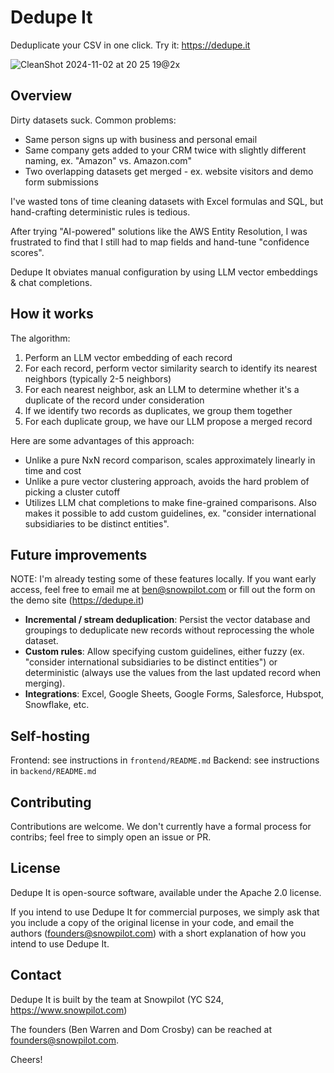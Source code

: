 # Dedupe It

Deduplicate your CSV in one click. Try it: https://dedupe.it

![CleanShot 2024-11-02 at 20 25 19@2x](https://github.com/user-attachments/assets/0915f8c1-c410-4b97-93b9-d603e8c93412)

## Overview

Dirty datasets suck. Common problems:
- Same person signs up with business and personal email
- Same company gets added to your CRM twice with slightly different naming, ex. "Amazon" vs. Amazon.com"
- Two overlapping datasets get merged - ex. website visitors and demo form submissions

I've wasted tons of time cleaning datasets with Excel formulas and SQL, but hand-crafting deterministic rules is tedious.

After trying "AI-powered" solutions like the AWS Entity Resolution, I was frustrated to find that I still had to map fields and hand-tune "confidence scores".

Dedupe It obviates manual configuration by using LLM vector embeddings & chat completions.

## How it works

The algorithm:
1. Perform an LLM vector embedding of each record
2. For each record, perform vector similarity search to identify its nearest neighbors (typically 2-5 neighbors)
3. For each nearest neighbor, ask an LLM to determine whether it's a duplicate of the record under consideration
4. If we identify two records as duplicates, we group them together
5. For each duplicate group, we have our LLM propose a merged record

Here are some advantages of this approach:
- Unlike a pure NxN record comparison, scales approximately linearly in time and cost
- Unlike a pure vector clustering approach, avoids the hard problem of picking a cluster cutoff
- Utilizes LLM chat completions to make fine-grained comparisons. Also makes it possible to add custom guidelines, ex. "consider international subsidiaries to be distinct entities".


## Future improvements
NOTE: I'm already testing some of these features locally.
If you want early access, feel free to email me at ben@snowpilot.com or fill out the form on the demo site (https://dedupe.it)

- **Incremental / stream deduplication**: Persist the vector database and groupings to deduplicate new records without reprocessing the whole dataset.
- **Custom rules**: Allow specifying custom guidelines, either fuzzy (ex. "consider international subsidiaries to be distinct entities") or deterministic (always use the values from the last updated record when merging).
- **Integrations**: Excel, Google Sheets, Google Forms, Salesforce, Hubspot, Snowflake, etc.

## Self-hosting

Frontend: see instructions in `frontend/README.md`
Backend: see instructions in `backend/README.md`

## Contributing

Contributions are welcome. We don't currently have a formal process for contribs; feel free to simply open an issue or PR.

## License

Dedupe It is open-source software, available under the Apache 2.0 license.

If you intend to use Dedupe It for commercial purposes, we simply ask that you include a copy of the original license in your code, and email the authors (founders@snowpilot.com) with a short explanation of how you intend to use Dedupe It.

## Contact

Dedupe It is built by the team at Snowpilot (YC S24, https://www.snowpilot.com)

The founders (Ben Warren and Dom Crosby) can be reached at founders@snowpilot.com.

Cheers!
